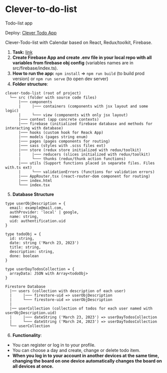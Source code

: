 # Clever-to-do-list

Todo-list app

Deploy: [Clever Todo App](https://clever-todo-list-innowise.netlify.app)

Clever-Todo-list with Calendar based on React, Redux/toolkit, Firebase.

1. **Task:** [link](https://drive.google.com/file/d/18I1PxOxZn2lwm__YeOtMNoWeiXygKwwN/view)
2. **Create Firebase App and create .env file in your local repo with all variables from firebase obj config** (variables names are in src/firebase/index.ts).
3. **How to run the app:** `npm install` => `npm run build` (to build prod version) or `npm run serve` (to open dev server)
4. **Folder structure**:

```
clever-todo-list (root of project)
  └── src (folder with source code files)
      |─── components
      |     |─── containers (components with jsx layout and some logic)
      |     └─── view (components with only jsx layout)
      |─── context (app concrete contexts)
      |─── firebase (initialized firebase database and methods for interacting with database)
      |─── hooks (custom hook for Reack App)
      |─── models (pages string enum)
      |─── pages (pages components for routing)
      |─── sass (styles with .scss files ext)
      |─── store (redux store initialized with redux/toolkit)
      |     |─── reducers (slices initialized with redux/toolkit)
      |     └─── thunks (redux/thunk action functions)
      |─── utils (Support functions placed in separate files. Files with.ts ext)
      |     └─── validationErrors (functions for validation errors)
      |─── AppRouter.tsx (react-router-dom component for routing)
      |─── index.html
      └─── index.tsx
```
5. **Database Structure** 

```
type userObjDescription = {
  email: example@mail.com,
  authProvider: 'local' | google,
  name: string,
  uid: authentification.uid
}

type todoObj = {
  id: string,
  date: string ('March 23, 2023')
  title: string,
  description: string,
  done: boolean
}

type userDayTodosCollection = {
  arrayData: JSON with Array<todoObj>
}

```

```
Firestore Database
  |── users (collection with description of each user)
  |     |─── firestore-uid => userObjDescription
  |     └─── firestore-uid => userObjDescription
  |
  |── userCollection (collection of todos for each user named with userObjDescription.uid)
  |     |─── dateString ('March 23, 2023') => userDayTodosCollection
  |     └─── dateString ('March 24, 2023') => userDayTodosCollection
  └── userCollection

```
6. **Functionality**:

- You can register or log in to your profile.
- You can choose a day and create, change or delete todo item.
- **When you log in to your account in another devices at the same time, сhanging the board on one device automatically changes the board on all devices at once.**
